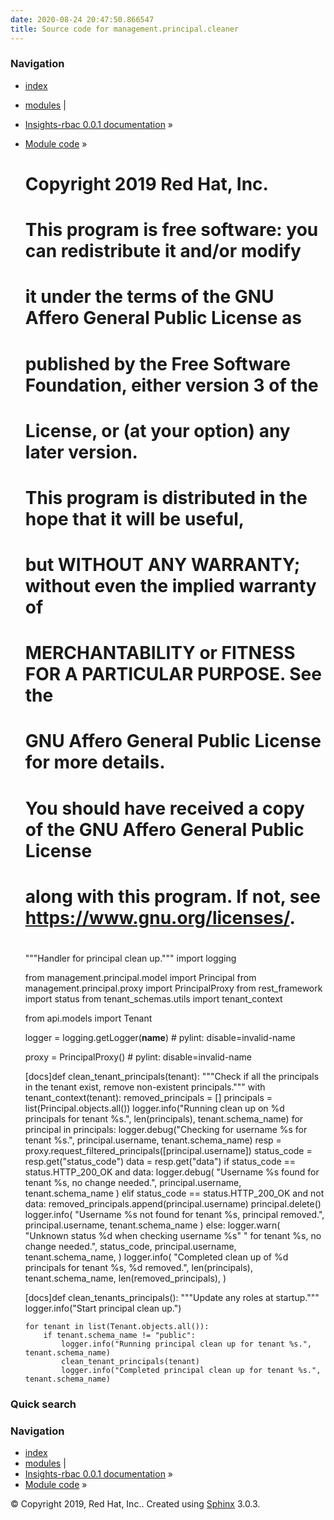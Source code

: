 ```yaml
---
date: 2020-08-24 20:47:50.866547
title: Source code for management.principal.cleaner
---
```

### Navigation

  - [index](../../../../genindex/ "General Index")
  - [modules](../../../../py-modindex/ "Python Module Index") |
  - [Insights-rbac 0.0.1 documentation](../../../../index/) »
  - [Module code](../../../index/) »


    #
    # Copyright 2019 Red Hat, Inc.
    #
    # This program is free software: you can redistribute it and/or modify
    # it under the terms of the GNU Affero General Public License as
    # published by the Free Software Foundation, either version 3 of the
    # License, or (at your option) any later version.
    #
    # This program is distributed in the hope that it will be useful,
    # but WITHOUT ANY WARRANTY; without even the implied warranty of
    # MERCHANTABILITY or FITNESS FOR A PARTICULAR PURPOSE.  See the
    # GNU Affero General Public License for more details.
    #
    # You should have received a copy of the GNU Affero General Public License
    # along with this program.  If not, see <https://www.gnu.org/licenses/>.
    #
    
    """Handler for principal clean up."""
    import logging
    
    from management.principal.model import Principal
    from management.principal.proxy import PrincipalProxy
    from rest_framework import status
    from tenant_schemas.utils import tenant_context
    
    from api.models import Tenant
    
    logger = logging.getLogger(__name__)  # pylint: disable=invalid-name
    
    proxy = PrincipalProxy()  # pylint: disable=invalid-name
    
    
    [docs]def clean_tenant_principals(tenant):
        """Check if all the principals in the tenant exist, remove non-existent principals."""
        with tenant_context(tenant):
            removed_principals = []
            principals = list(Principal.objects.all())
            logger.info("Running clean up on %d principals for tenant %s.", len(principals), tenant.schema_name)
            for principal in principals:
                logger.debug("Checking for username %s for tenant %s.", principal.username, tenant.schema_name)
                resp = proxy.request_filtered_principals([principal.username])
                status_code = resp.get("status_code")
                data = resp.get("data")
                if status_code == status.HTTP_200_OK and data:
                    logger.debug(
                        "Username %s found for tenant %s, no change needed.", principal.username, tenant.schema_name
                    )
                elif status_code == status.HTTP_200_OK and not data:
                    removed_principals.append(principal.username)
                    principal.delete()
                    logger.info(
                        "Username %s not found for tenant %s, principal removed.", principal.username, tenant.schema_name
                    )
                else:
                    logger.warn(
                        "Unknown status %d when checking username %s" " for tenant %s, no change needed.",
                        status_code,
                        principal.username,
                        tenant.schema_name,
                    )
            logger.info(
                "Completed clean up of %d principals for tenant %s, %d removed.",
                len(principals),
                tenant.schema_name,
                len(removed_principals),
            )
    
    
    [docs]def clean_tenants_principals():
        """Update any roles at startup."""
        logger.info("Start principal clean up.")
    
        for tenant in list(Tenant.objects.all()):
            if tenant.schema_name != "public":
                logger.info("Running principal clean up for tenant %s.", tenant.schema_name)
                clean_tenant_principals(tenant)
                logger.info("Completed principal clean up for tenant %s.", tenant.schema_name)

### Quick search

### Navigation

  - [index](../../../../genindex/ "General Index")
  - [modules](../../../../py-modindex/ "Python Module Index") |
  - [Insights-rbac 0.0.1 documentation](../../../../index/) »
  - [Module code](../../../index/) »

© Copyright 2019, Red Hat, Inc.. Created using
[Sphinx](http://sphinx-doc.org/) 3.0.3.